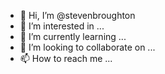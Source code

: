- 👋 Hi, I’m @stevenbroughton
- 👀 I’m interested in ...
- 🌱 I’m currently learning ...
- 💞️ I’m looking to collaborate on ...
- 📫 How to reach me ...

<!---
stevenbroughton/stevenbroughton is a ✨ special ✨ repository because its `README.md` (this file) appears on your GitHub profile.
You can click the Preview link to take a look at your changes.
--->
